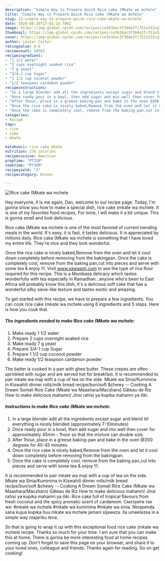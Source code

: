 ```yaml
---
description: "Simple Way to Prepare Quick Rice cake (Mkate wa mchele"
title: "Simple Way to Prepare Quick Rice cake (Mkate wa mchele"
slug: 11-simple-way-to-prepare-quick-rice-cake-mkate-wa-mchele
date: 2020-08-26T17:01:14.796Z
image: https://img-global.cpcdn.com/recipes/ce3b36ac3f304e2f/751x532cq70/rice-cake-mkate-wa-mchele-recipe-main-photo.jpg
thumbnail: https://img-global.cpcdn.com/recipes/ce3b36ac3f304e2f/751x532cq70/rice-cake-mkate-wa-mchele-recipe-main-photo.jpg
cover: https://img-global.cpcdn.com/recipes/ce3b36ac3f304e2f/751x532cq70/rice-cake-mkate-wa-mchele-recipe-main-photo.jpg
author: Lester Carter
ratingvalue: 4.6
reviewcount: 10565
recipeingredient:
- "1 1/2 water"
- "2 cups overnight soaked rice"
- "7 g yeast"
- "3/4-1 cup Sugar"
- "1 1/2 cup coconut powder"
- "1/2 teaspoon cardamon powder"
recipeinstructions:
- "In a large blender add all the ingredients except sugar and blend till everything is nicely blended (approximately 7-10minutes)"
- "Once ready pour in a bowl, then add sugar and mix well then cover for approximately 45min - 1hour so that the mixture can double size."
- "After 1hour, place in a greese baking-pan and bake in the oven @200 degrees for 40-45 minutes."
- "Once the rice cake is nicely baked,Remove from the oven and let it cool down completely before removing from the bakingpan."
- "Once the cake is completely cool, remove from the baking pan,cut into pieces and serve with some tea &amp; enjoy !!!."
categories:
- Recipe
tags:
- rice
- cake
- mkate

katakunci: rice cake mkate 
nutrition: 270 calories
recipecuisine: American
preptime: "PT32M"
cooktime: "PT36M"
recipeyield: "3"
recipecategory: Dinner

---
```



![Rice cake (Mkate wa mchele](https://img-global.cpcdn.com/recipes/ce3b36ac3f304e2f/751x532cq70/rice-cake-mkate-wa-mchele-recipe-main-photo.jpg)

Hey everyone, it is me again, Dan, welcome to our recipe page. Today, I'm gonna show you how to make a special dish, rice cake (mkate wa mchele. It is one of my favorites food recipes. For mine, I will make it a bit unique. This is gonna smell and look delicious.

Rice cake (Mkate wa mchele is one of the most favored of current trending meals in the world. It's easy, it is fast, it tastes delicious. It is appreciated by millions daily. Rice cake (Mkate wa mchele is something that I have loved my entire life. They're nice and they look wonderful.

Once the rice cake is nicely baked,Remove from the oven and let it cool down completely before removing from the bakingpan. Once the cake is completely cool, remove from the baking pan,cut into pieces and serve with some tea &amp; enjoy !!!. Visit www.xawaash.com to see the type of rice flour required for this recipe. This is a Mombasa delicacy which tastes wonderfully with tea especially in Ramadhan…anyone who&#39;s been to East Africa will probably know this dish, it&#39;s a delicious soft cake that has a wonderful silky sieve-like texture and tastes exotic and amazing.


To get started with this recipe, we have to prepare a few ingredients. You can cook rice cake (mkate wa mchele using 6 ingredients and 5 steps. Here is how you cook that.

<!--inarticleads1-->

##### The ingredients needed to make Rice cake (Mkate wa mchele:

1. Make ready 1 1/2 water
1. Prepare 2 cups overnight soaked rice
1. Make ready 7 g yeast
1. Prepare 3/4-1 cup Sugar
1. Prepare 1 1/2 cup coconut powder
1. Make ready 1/2 teaspoon cardamon powder


The batter is cooked in a pan with ghee butter. These crepes are often sprinkled with sugar and are served hot for breakfast. It is recommended to pair mkate wa maji with a cup of tea on the side. Mkate wa Sinia/Kumimina in Kiswahili dinner rolls/milk bread recipe/bun/soft &amp;chewy -- Cooking A Dream Somali Rice Cake (Mkate wa Maashara/Macsharo) Gâteau de Riz How to make delicious mahamri/ Jinsi rahisi ya kupika mahamri ya iliki. 

<!--inarticleads2-->

##### Instructions to make Rice cake (Mkate wa mchele:

1. In a large blender add all the ingredients except sugar and blend till everything is nicely blended (approximately 7-10minutes)
1. Once ready pour in a bowl, then add sugar and mix well then cover for approximately 45min - 1hour so that the mixture can double size.
1. After 1hour, place in a greese baking-pan and bake in the oven @200 degrees for 40-45 minutes.
1. Once the rice cake is nicely baked,Remove from the oven and let it cool down completely before removing from the bakingpan.
1. Once the cake is completely cool, remove from the baking pan,cut into pieces and serve with some tea &amp; enjoy !!!.


It is recommended to pair mkate wa maji with a cup of tea on the side. Mkate wa Sinia/Kumimina in Kiswahili dinner rolls/milk bread recipe/bun/soft &amp;chewy -- Cooking A Dream Somali Rice Cake (Mkate wa Maashara/Macsharo) Gâteau de Riz How to make delicious mahamri/ Jinsi rahisi ya kupika mahamri ya iliki. Rice cake full of tropical flavours from fresh coconut and the spicy aromatic scent of cardamom. Смотрите так же: #mkate wa mchele #mkate wa kumimina #mkate wa sinia. Ninapenda sana kujua kupika huu mkate wa mchele jamani sijaweza. Ila umeelezea in a simple way ntajaribu tena. 

So that is going to wrap it up with this exceptional food rice cake (mkate wa mchele recipe. Thanks so much for your time. I am sure that you can make this at home. There is gonna be more interesting food at home recipes coming up. Don't forget to save this page on your browser, and share it to your loved ones, colleague and friends. Thanks again for reading. Go on get cooking!
